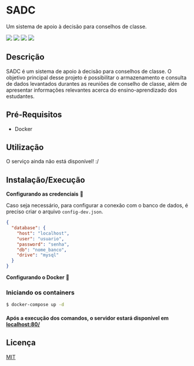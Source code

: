 # SADC
Um sistema de apoio à decisão para conselhos de classe.

![](https://img.shields.io/github/issues/AlexandreL0pes/sadc)
![](https://img.shields.io/github/forks/AlexandreL0pes/sadc)
![](https://img.shields.io/github/stars/AlexandreL0pes/sadc)
![](https://img.shields.io/github/license/AlexandreL0pes/sadc)

## Descrição 

SADC é um sistema de apoio à decisão para conselhos de classe. O objetivo principal desse projeto é possibilitar o armazenamento e consulta de dados levantados durantes as reuniões de conselho de classe, além de apresentar informações relevantes acerca do ensino-aprendizado dos estudantes.

## Pré-Requisitos
- Docker 

## Utilização 
O serviço ainda não está disponível! :/

## Instalação/Execução

**Configurando as credenciais** 🐳

Caso seja necessário, para configurar a conexão com o banco de dados, é preciso criar o arquivo `config-dev.json`.
```json
{
  "database": {
    "host": "localhost",
    "user": "usuario",
    "password": "senha",
    "db": "nome_banco",
    "drive": "mysql"
  }
}
```
**Configurando o Docker** 🐳

### Iniciando os containers
```bash
$ docker-compose up -d
```

#### Após a execução dos comandos, o servidor estará disponível em [localhost:80/](http://localhost:80/)

## Licença

[MIT](https://opensource.org/licenses/MIT)

